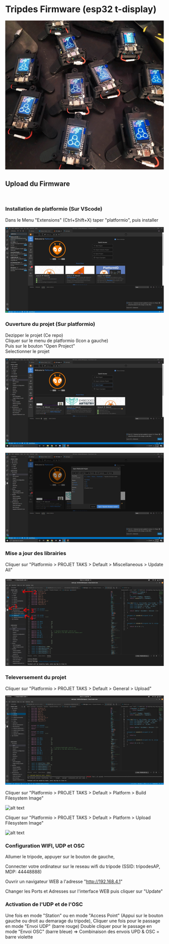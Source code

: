 # Tripdes Firmware (esp32 t-display)
![alt text](https://github.com/juthomas/Tripodes-firmware/blob/master/README_images/1620348658624.jpg)
<br/>

## Upload du Firmware
<br/>

### Installation de platformio (Sur VScode)

Dans le Menu "Extensions" (Ctrl+Shift+X)
taper "platformio", puis installer

![alt text](https://github.com/juthomas/Tripodes-firmware/blob/master/README_images/Install_Platformio.jpg)

### Ouverture du projet (Sur platformio)
  Dezipper le projet (Ce repo)  
  Cliquer sur le menu de platformio (Icon a gauche)  
  Puis sur le bouton "Open Project"  
  Selectionner le projet  

![alt text](https://github.com/juthomas/Tripodes-firmware/blob/master/README_images/Projet_Open_1.jpg)

![alt text](https://github.com/juthomas/Tripodes-firmware/blob/master/README_images/Projet_Open_2.jpg)


### Mise a jour des librairies 

Cliquer sur "Platformio > PROJET TAKS > Default > Miscellaneous > Update All"

![alt text](https://github.com/juthomas/Chemical_Orca/blob/master/README_images/Update_Project.png)


### Televersement du projet

Cliquer sur "Platformio > PROJET TAKS > Default > General > Upload"

![alt text](https://github.com/juthomas/Chemical_Orca/blob/master/README_images/Upload_Project.png)


Cliquer sur "Platformio > PROJET TAKS > Default > Platform > Build Filesystem Image"

![alt text](https://github.com/juthomas/Chemical_Orca/blob/master/README_images/BuildFilesystemImage.png)


Cliquer sur "Platformio > PROJET TAKS > Default > Platform > Upload Filesystem Image"

![alt text](https://github.com/juthomas/Chemical_Orca/blob/master/README_images/UploadFilesystemImage.png)


### Configuration WIFI, UDP et OSC

Allumer le tripode, appuyer sur le bouton de gauche,

Connecter votre ordinateur sur le reseau wifi du tripode (SSID: tripodesAP, MDP: 44448888)

Ouvrir un navigateur WEB a l'adresse "http://192.168.4.1"

Changer les Ports et Adresses sur l'interface WEB puis cliquer sur "Update"

### Activation de l'UDP et de l'OSC

Une fois en mode "Station" ou en mode "Access Point" (Appui sur le bouton gauche ou droit au demarage du tripode),
Cliquer une fois pour le passage en mode "Envoi UDP" (barre rouge)
Double cliquer pour le passage en mode "Envoi OSC" (barre bleue)
=> Combinaison des envois UPD & OSC = barre violette
